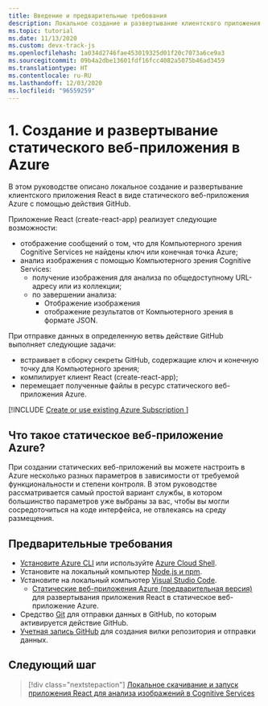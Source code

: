 ```yaml
---
title: Введение и предварительные требования
description: Локальное создание и развертывание клиентского приложения React в виде статического веб-приложения Azure с помощью действия GitHub.
ms.topic: tutorial
ms.date: 11/13/2020
ms.custom: devx-track-js
ms.openlocfilehash: 1a034d2746fae453019325d01f20c7073a6ce9a3
ms.sourcegitcommit: 09b4a2dbe13601fdf16fcc4082a5075b46ad3459
ms.translationtype: HT
ms.contentlocale: ru-RU
ms.lasthandoff: 12/03/2020
ms.locfileid: "96559259"
---
```

# <a name="1-build-and-deploy-a-static-web-app-to-azure"></a>1. Создание и развертывание статического веб-приложения в Azure

В этом руководстве описано локальное создание и развертывание клиентского приложения React в виде статического веб-приложения Azure с помощью действия GitHub. 

Приложение React (create-react-app) реализует следующие возможности: 
* отображение сообщений о том, что для Компьютерного зрения Cognitive Services не найдены ключ или конечная точка Azure;
* анализ изображения с помощью Компьютерного зрения Cognitive Services:
    * получение изображения для анализа по общедоступному URL-адресу или из коллекции;
    * по завершении анализа:
        * Отображение изображения
        * отображение результатов от Компьютерного зрения в формате JSON. 

При отправке данных в определенную ветвь действие GitHub выполняет следующие задачи:
* встраивает в сборку секреты GitHub, содержащие ключ и конечную точку для Компьютерного зрения;
* компилирует клиент React (create-react-app);
* перемещает полученные файлы в ресурс статического веб-приложения Azure.

[!INCLUDE [Create or use existing Azure Subscription ](../../includes/environment-subscription-h2.md)]

## <a name="what-is-an-azure-static-web-app"></a>Что такое статическое веб-приложение Azure?

При создании статических веб-приложений вы можете настроить в Azure несколько разных параметров в зависимости от требуемой функциональности и степени контроля. В этом руководстве рассматривается самый простой вариант службы, в котором большинство параметров уже выбраны за вас, чтобы вы могли сосредоточиться на коде интерфейса, не отвлекаясь на среду размещения.

## <a name="prerequisites"></a>Предварительные требования

- [Установите Azure CLI](/cli/azure/install-azure-cli) или используйте [Azure Cloud Shell](https://shell.azure.com).
- Установите на локальный компьютер [Node.js и npm](https://nodejs.org/en/download).
- Установите на локальный компьютер [Visual Studio Code](https://code.visualstudio.com/). 
    - [Статические веб-приложения Azure (предварительная версия)](https://marketplace.visualstudio.com/items?itemName=ms-azuretools.vscode-azurestaticwebapps) для развертывания приложения React в статическое веб-приложение Azure.
- Средство [Git](https://git-scm.com/downloads) для отправки данных в GitHub, по которым активируется действие GitHub.
- [Учетная запись GitHub](https://github.com/join) для создания вилки репозитория и отправки данных.

## <a name="next-step"></a>Следующий шаг

> [!div class="nextstepaction"]
> [Локальное скачивание и запуск приложения React для анализа изображений в Cognitive Services](run-the-react-cognitive-services-image-analyzer-app-locally.md) 